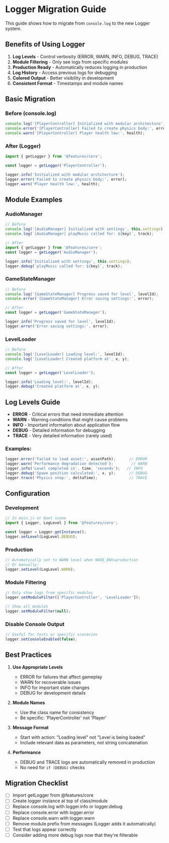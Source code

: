 # Logger Migration Guide

This guide shows how to migrate from `console.log` to the new Logger system.

## Benefits of Using Logger

1. **Log Levels** - Control verbosity (ERROR, WARN, INFO, DEBUG, TRACE)
2. **Module Filtering** - Only see logs from specific modules
3. **Production Ready** - Automatically reduces logging in production
4. **Log History** - Access previous logs for debugging
5. **Colored Output** - Better visibility in development
6. **Consistent Format** - Timestamps and module names

## Basic Migration

### Before (console.log)
```javascript
console.log('[PlayerController] Initialized with modular architecture');
console.error('[PlayerController] Failed to create physics body:', error);
console.warn('[PlayerController] Player health low:', health);
```

### After (Logger)
```javascript
import { getLogger } from '@features/core';

const logger = getLogger('PlayerController');

logger.info('Initialized with modular architecture');
logger.error('Failed to create physics body:', error);
logger.warn('Player health low:', health);
```

## Module Examples

### AudioManager
```javascript
// Before
console.log('[AudioManager] Initialized with settings', this.settings);
console.log(`[AudioManager] playMusic called for: ${key}`, track);

// After
import { getLogger } from '@features/core';
const logger = getLogger('AudioManager');

logger.info('Initialized with settings', this.settings);
logger.debug(`playMusic called for: ${key}`, track);
```

### GameStateManager
```javascript
// Before
console.log('[GameStateManager] Progress saved for level', levelId);
console.error('[GameStateManager] Error saving settings:', error);

// After
const logger = getLogger('GameStateManager');

logger.info('Progress saved for level', levelId);
logger.error('Error saving settings:', error);
```

### LevelLoader
```javascript
// Before
console.log('[LevelLoader] Loading level:', levelId);
console.log('[LevelLoader] Created platform at', x, y);

// After
const logger = getLogger('LevelLoader');

logger.info('Loading level:', levelId);
logger.debug('Created platform at', x, y);
```

## Log Levels Guide

- **ERROR** - Critical errors that need immediate attention
- **WARN** - Warning conditions that might cause problems
- **INFO** - Important information about application flow
- **DEBUG** - Detailed information for debugging
- **TRACE** - Very detailed information (rarely used)

### Examples:
```javascript
logger.error('Failed to load asset:', assetPath);      // ERROR
logger.warn('Performance degradation detected');        // WARN
logger.info('Level completed in', time, 'seconds');   // INFO
logger.debug('Spawn position calculated:', x, y);      // DEBUG
logger.trace('Physics step:', deltaTime);              // TRACE
```

## Configuration

### Development
```javascript
// In main.js or boot scene
import { Logger, LogLevel } from '@features/core';

const logger = Logger.getInstance();
logger.setLevel(LogLevel.DEBUG);
```

### Production
```javascript
// Automatically set to WARN level when NODE_ENV=production
// Or manually:
logger.setLevel(LogLevel.WARN);
```

### Module Filtering
```javascript
// Only show logs from specific modules
logger.setModuleFilter(['PlayerController', 'LevelLoader']);

// Show all modules
logger.setModuleFilter(null);
```

### Disable Console Output
```javascript
// Useful for tests or specific scenarios
logger.setConsoleEnabled(false);
```

## Best Practices

1. **Use Appropriate Levels**
   - ERROR for failures that affect gameplay
   - WARN for recoverable issues
   - INFO for important state changes
   - DEBUG for development details

2. **Module Names**
   - Use the class name for consistency
   - Be specific: 'PlayerController' not 'Player'

3. **Message Format**
   - Start with action: "Loading level" not "Level is being loaded"
   - Include relevant data as parameters, not string concatenation

4. **Performance**
   - DEBUG and TRACE logs are automatically removed in production
   - No need for `if (DEBUG)` checks

## Migration Checklist

- [ ] Import getLogger from @features/core
- [ ] Create logger instance at top of class/module
- [ ] Replace console.log with logger.info or logger.debug
- [ ] Replace console.error with logger.error
- [ ] Replace console.warn with logger.warn
- [ ] Remove module prefix from messages (Logger adds it automatically)
- [ ] Test that logs appear correctly
- [ ] Consider adding more debug logs now that they're filterable